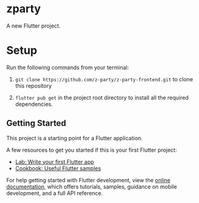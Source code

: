 # zparty

A new Flutter project.

# Setup

Run the following commands from your terminal:

1) `git clone https://github.com/z-party/z-party-frontend.git` to clone this repository 

2) `flutter pub get` in the project root directory to install all the required dependencies.

## Getting Started

This project is a starting point for a Flutter application.

A few resources to get you started if this is your first Flutter project:

- [Lab: Write your first Flutter app](https://docs.flutter.dev/get-started/codelab)
- [Cookbook: Useful Flutter samples](https://docs.flutter.dev/cookbook)

For help getting started with Flutter development, view the
[online documentation](https://docs.flutter.dev/), which offers tutorials,
samples, guidance on mobile development, and a full API reference.
